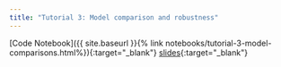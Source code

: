 ```yaml
---
title: "Tutorial 3: Model comparison and robustness"
---
```


[Code Notebook]({{ site.baseurl }}{% link notebooks/tutorial-3-model-comparisons.html%}){:target="_blank"}
[slides](https://cosmos-konstanz.github.io/downloads/CosmosTutorial3.pdf){:target="_blank"}
